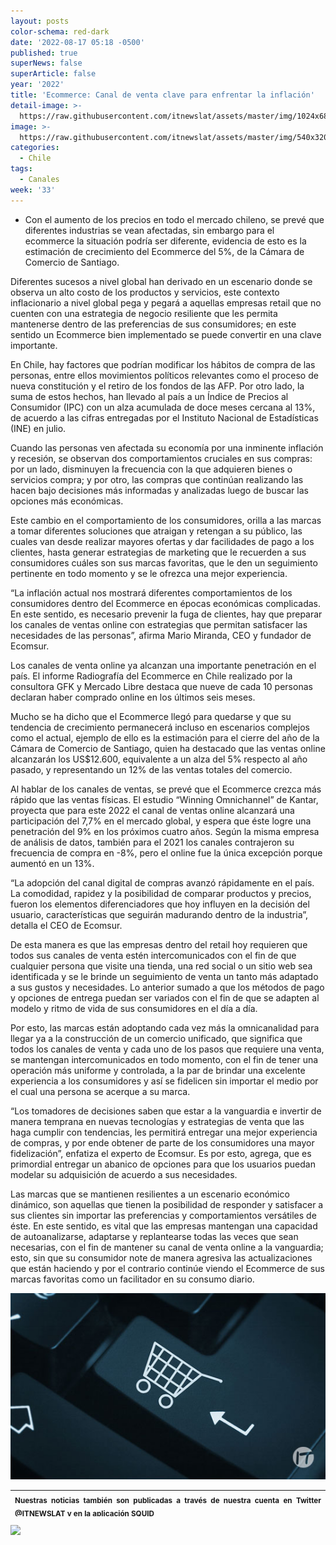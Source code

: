 ```yaml
---
layout: posts
color-schema: red-dark
date: '2022-08-17 05:18 -0500'
published: true
superNews: false
superArticle: false
year: '2022'
title: 'Ecommerce: Canal de venta clave para enfrentar la inflación'
detail-image: >-
  https://raw.githubusercontent.com/itnewslat/assets/master/img/1024x680/ecommerce-g.jpg
image: >-
  https://raw.githubusercontent.com/itnewslat/assets/master/img/540x320/ecommerce-p.jpg
categories:
  - Chile
tags:
  - Canales
week: '33'
---
```

- Con el aumento de los precios en todo el mercado chileno, se prevé que diferentes industrias se vean afectadas, sin embargo para el ecommerce la situación podría ser diferente, evidencia de esto es la estimación de crecimiento del Ecommerce del 5%, de la Cámara de Comercio de Santiago.

Diferentes sucesos a nivel global han derivado en un escenario donde se observa un alto costo de los productos y servicios, este contexto inflacionario a nivel global pega y pegará a aquellas empresas retail que no cuenten con una estrategia de negocio resiliente que les permita mantenerse dentro de las preferencias de sus consumidores; en este sentido un Ecommerce bien implementado se puede convertir en una clave importante. 

En Chile, hay factores que podrían modificar los hábitos de compra de las personas, entre ellos movimientos políticos relevantes como el proceso de nueva constitución y el retiro de los fondos de las AFP. Por otro lado, la suma de estos hechos, han llevado al país a un Índice de Precios al Consumidor (IPC) con un alza acumulada de doce meses cercana al 13%, de acuerdo a las cifras entregadas por el Instituto Nacional de Estadísticas (INE) en julio.

Cuando las personas ven afectada su economía por una inminente inflación y recesión, se observan dos comportamientos cruciales en sus compras: por un lado, disminuyen la frecuencia con la que adquieren bienes o servicios compra; y  por otro, las compras que continúan realizando las hacen bajo decisiones más informadas y analizadas luego de buscar las opciones más económicas. 

Este cambio en el comportamiento de los consumidores, orilla a las marcas a tomar diferentes soluciones que atraigan y retengan a su público, las cuales van desde realizar mayores ofertas y dar facilidades de pago a los clientes, hasta generar estrategias de marketing que le recuerden a sus consumidores cuáles son sus marcas favoritas, que le den un seguimiento pertinente en todo momento y se le ofrezca una mejor experiencia.

“La inflación actual nos mostrará diferentes comportamientos de los consumidores dentro del Ecommerce en épocas económicas complicadas. En este sentido, es necesario prevenir la fuga de clientes, hay que preparar los canales de ventas online con estrategias que permitan satisfacer las necesidades de las personas”, afirma Mario Miranda, CEO y fundador de Ecomsur.

Los canales de venta online ya alcanzan una importante penetración en el país. El informe Radiografía del Ecommerce en Chile realizado por la consultora GFK y Mercado Libre destaca que nueve de cada 10 personas declaran haber comprado online en los últimos seis meses.

Mucho se ha dicho que el Ecommerce llegó para quedarse y que su tendencia de crecimiento permanecerá incluso en escenarios complejos como el actual, ejemplo de ello es la estimación para el cierre del año de la Cámara de Comercio de Santiago, quien ha destacado que las ventas online alcanzarán los US$12.600, equivalente a un alza del 5% respecto al año pasado, y representando un 12% de las ventas totales del comercio.

Al hablar de los canales de ventas, se prevé que el Ecommerce crezca más rápido que las ventas físicas. El estudio “Winning Omnichannel” de Kantar, proyecta que para este 2022 el canal de ventas online alcanzará una participación del 7,7% en el mercado global, y espera que éste logre una penetración del 9% en los próximos cuatro años. Según la misma empresa de análisis de datos, también para el 2021 los canales contrajeron su frecuencia de compra en -8%, pero el online fue la única excepción porque aumentó en un 13%.

“La adopción del canal digital de compras avanzó rápidamente en el país. La comodidad, rapidez y la posibilidad de comparar productos y precios, fueron los elementos diferenciadores que hoy influyen en la decisión del usuario, características que seguirán madurando dentro de la industria”, detalla el CEO de Ecomsur.

De esta manera es que las empresas dentro del retail hoy requieren que todos sus canales de venta estén intercomunicados con el fin de que cualquier persona que visite una tienda, una red social o un sitio web sea identificada y se le brinde un seguimiento de venta  un tanto más adaptado a sus gustos y necesidades. Lo anterior sumado a que los métodos de pago y opciones de entrega puedan ser variados con el fin de que se adapten al modelo y ritmo de vida de sus consumidores en el día a día. 

Por esto, las marcas están adoptando cada vez más la omnicanalidad para llegar ya a la construcción de un comercio unificado, que significa que todos los canales de venta y cada uno de los pasos que requiere una venta, se mantengan intercomunicados en todo momento, con el fin de tener una operación más uniforme y controlada, a la par de brindar una excelente experiencia a los consumidores y así se fidelicen sin importar el medio por el cual una persona se acerque a su marca.

“Los tomadores de decisiones saben que estar a la vanguardia e invertir de manera temprana en nuevas tecnologías y estrategias de venta que las haga cumplir con tendencias, les permitirá entregar una mejor experiencia de compras, y por ende obtener de parte de los consumidores una mayor fidelización”, enfatiza el experto de Ecomsur. Es por esto, agrega, que es primordial entregar un abanico de opciones para que los usuarios puedan modelar su adquisición de acuerdo a sus necesidades.

Las marcas que se mantienen resilientes a un escenario económico dinámico, son aquellas que tienen la posibilidad de responder y satisfacer a sus clientes sin importar las preferencias y comportamientos versátiles de éste. En este sentido, es vital que las empresas mantengan una capacidad de autoanalizarse, adaptarse y replantearse todas las veces que sean necesarias, con el fin de mantener su canal de venta online a la vanguardia; esto, sin que su consumidor note de manera agresiva las actualizaciones que están haciendo y por el contrario continúe viendo el Ecommerce de sus marcas favoritas como un facilitador en su consumo diario. 

![](https://raw.githubusercontent.com/itnewslat/assets/master/img/540x320/ecommerce-p.jpg)

<table style="height: 42px;" width="569">
<tbody>
<tr>
<td style="text-align: justify;"><sub><strong>Nuestras noticias también son publicadas a través de nuestra cuenta en Twitter <a href="https://twitter.com/itnewslat?lang=es">@ITNEWSLAT</a> y en la aplicación <a href="https://squidapp.co/en/">SQUID</a></strong></sub></td>
</tr>
</tbody>
</table>

<img src="https://tracker.metricool.com/c3po.jpg?hash=56f88a41e39ab42c063cc51676587a04"/>